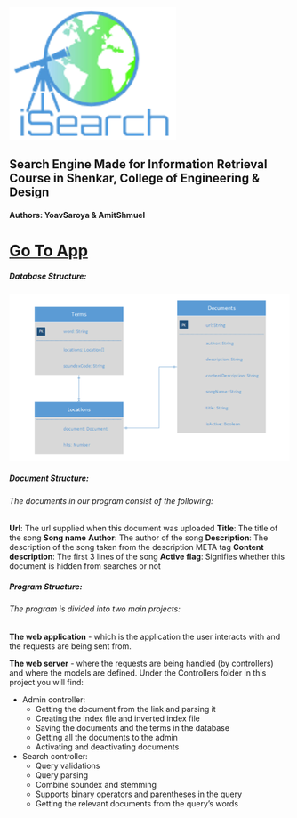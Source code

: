 ![iSearch](/readme_assets/logo_icon_big.png)

## Search Engine Made for Information Retrieval Course in Shenkar, College of Engineering & Design

#### Authors: YoavSaroya & AmitShmuel

# [Go To App](https://saroyaman.github.io/iSearch/)

##### Database Structure:
![DB Structure](/readme_assets/erd.png)

##### Document Structure:

###### The documents in our program consist of the following:

**Url**: The url supplied when this document was uploaded
**Title**: The title of the song
**Song name**
**Author**: The author of the song
**Description**: The description of the song taken from the description META tag
**Content description**: The first 3 lines of the song
**Active flag**: Signifies whether this document is hidden from searches or not


##### Program Structure:
###### The program is divided into two main projects:


**The web application** - which is the application the user interacts with and the requests are being sent from. 

**The web server** - where the requests are being handled (by controllers) and where the models are defined.
Under the Controllers folder in this project you will find:
* Admin controller:
	* Getting the document from the link and parsing it
	* Creating the index file and inverted index file
	* Saving the documents and the terms in the database
	* Getting all the documents to the admin
	* Activating and deactivating documents
* Search controller:
	* Query validations
	* Query parsing
	* Combine soundex and stemming
	* Supports binary operators and parentheses in the query
	* Getting the relevant documents from the query’s words


